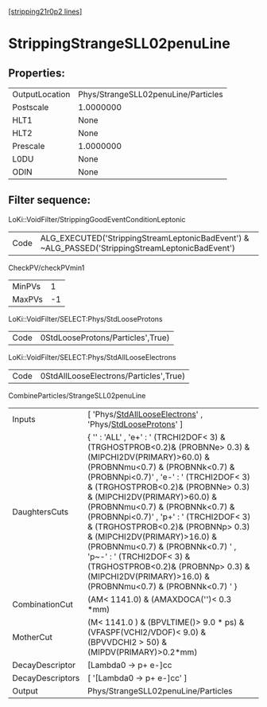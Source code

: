 [[stripping21r0p2 lines]](./stripping21r0p2-index)

# StrippingStrangeSLL02penuLine

## Properties:

|                |                                     |
|----------------|-------------------------------------|
| OutputLocation | Phys/StrangeSLL02penuLine/Particles |
| Postscale      | 1.0000000                           |
| HLT1           | None                                |
| HLT2           | None                                |
| Prescale       | 1.0000000                           |
| L0DU           | None                                |
| ODIN           | None                                |

## Filter sequence:

LoKi::VoidFilter/StrippingGoodEventConditionLeptonic

|      |                                                                                                  |
|------|--------------------------------------------------------------------------------------------------|
| Code | ALG_EXECUTED('StrippingStreamLeptonicBadEvent') & ~ALG_PASSED('StrippingStreamLeptonicBadEvent') |

CheckPV/checkPVmin1

|        |     |
|--------|-----|
| MinPVs | 1   |
| MaxPVs | -1  |

LoKi::VoidFilter/SELECT:Phys/StdLooseProtons

|      |                                   |
|------|-----------------------------------|
| Code | 0StdLooseProtons/Particles',True) |

LoKi::VoidFilter/SELECT:Phys/StdAllLooseElectrons

|      |                                        |
|------|----------------------------------------|
| Code | 0StdAllLooseElectrons/Particles',True) |

CombineParticles/StrangeSLL02penuLine

|                  |                                                                                                                                                                                                                                                                                                                                                                                                                                                                                                                                                                                               |
|------------------|-----------------------------------------------------------------------------------------------------------------------------------------------------------------------------------------------------------------------------------------------------------------------------------------------------------------------------------------------------------------------------------------------------------------------------------------------------------------------------------------------------------------------------------------------------------------------------------------------|
| Inputs           | [ 'Phys/[StdAllLooseElectrons](./stripping21r0p2-commonparticles-stdalllooseelectrons)' , 'Phys/[StdLooseProtons](./stripping21r0p2-commonparticles-stdlooseprotons)' ]                                                                                                                                                                                                                                                                                                                                                                                                                     |
| DaughtersCuts    | { '' : 'ALL' , 'e+' : ' (TRCHI2DOF\< 3) & (TRGHOSTPROB\<0.2)& (PROBNNe\> 0.3) & (MIPCHI2DV(PRIMARY)\>60.0) & (PROBNNmu\<0.7) & (PROBNNk\<0.7) & (PROBNNpi\<0.7)' , 'e-' : ' (TRCHI2DOF\< 3) & (TRGHOSTPROB\<0.2)& (PROBNNe\> 0.3) & (MIPCHI2DV(PRIMARY)\>60.0) & (PROBNNmu\<0.7) & (PROBNNk\<0.7) & (PROBNNpi\<0.7)' , 'p+' : ' (TRCHI2DOF\< 3) & (TRGHOSTPROB\<0.2)& (PROBNNp\> 0.3) & (MIPCHI2DV(PRIMARY)\>16.0) & (PROBNNmu\<0.7) & (PROBNNk\<0.7) ' , 'p~-' : ' (TRCHI2DOF\< 3) & (TRGHOSTPROB\<0.2)& (PROBNNp\> 0.3) & (MIPCHI2DV(PRIMARY)\>16.0) & (PROBNNmu\<0.7) & (PROBNNk\<0.7) ' } |
| CombinationCut   | (AM\< 1141.0) & (AMAXDOCA('')\< 0.3 \*mm)                                                                                                                                                                                                                                                                                                                                                                                                                                                                                                                                                     |
| MotherCut        | (M\< 1141.0 ) & (BPVLTIME()\> 9.0 \* ps) & (VFASPF(VCHI2/VDOF)\< 9.0) & (BPVVDCHI2 \> 50) & (MIPDV(PRIMARY)\>0.2\*mm)                                                                                                                                                                                                                                                                                                                                                                                                                                                                         |
| DecayDescriptor  | [Lambda0 -\> p+ e-]cc                                                                                                                                                                                                                                                                                                                                                                                                                                                                                                                                                                       |
| DecayDescriptors | [ '[Lambda0 -\> p+ e-]cc' ]                                                                                                                                                                                                                                                                                                                                                                                                                                                                                                                                                               |
| Output           | Phys/StrangeSLL02penuLine/Particles                                                                                                                                                                                                                                                                                                                                                                                                                                                                                                                                                           |
